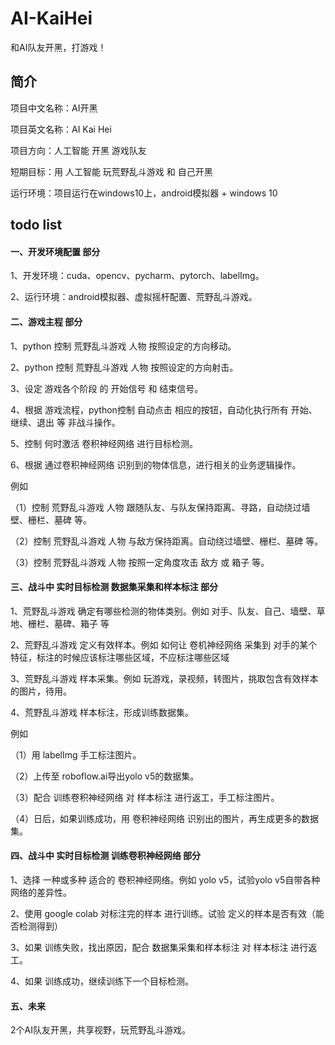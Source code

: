 # AI-KaiHei
和AI队友开黑，打游戏！

## 简介

项目中文名称：AI开黑

项目英文名称：AI Kai Hei

项目方向：人工智能 开黑 游戏队友

短期目标：用 人工智能 玩荒野乱斗游戏 和 自己开黑

运行环境：项目运行在windows10上，android模拟器 + windows 10


## todo list

#### 一、开发环境配置 部分

1、开发环境：cuda、opencv、pycharm、pytorch、labelImg。

2、运行环境：android模拟器、虚拟摇杆配置、荒野乱斗游戏。

#### 二、游戏主程 部分

1、python 控制 荒野乱斗游戏 人物 按照设定的方向移动。

2、python 控制 荒野乱斗游戏 人物 按照设定的方向射击。

3、设定 游戏各个阶段 的 开始信号 和 结束信号。

4、根据 游戏流程，python控制 自动点击 相应的按钮，自动化执行所有 开始、继续、退出 等 非战斗操作。

5、控制 何时激活 卷积神经网络 进行目标检测。

6、根据 通过卷积神经网络 识别到的物体信息，进行相关的业务逻辑操作。

例如 

（1）控制 荒野乱斗游戏 人物 跟随队友、与队友保持距离、寻路，自动绕过墙壁、栅栏、墓碑 等。

（2）控制 荒野乱斗游戏 人物 与敌方保持距离。自动绕过墙壁、栅栏、墓碑 等。

（3）控制 荒野乱斗游戏 人物 按照一定角度攻击 敌方 或 箱子 等。

#### 三、战斗中 实时目标检测 数据集采集和样本标注 部分

1、荒野乱斗游戏 确定有哪些检测的物体类别。例如 对手、队友、自己、墙壁、草地、栅栏、墓碑、箱子 等

2、荒野乱斗游戏 定义有效样本。例如 如何让 卷机神经网络 采集到 对手的某个特征，标注的时候应该标注哪些区域，不应标注哪些区域

3、荒野乱斗游戏 样本采集。例如 玩游戏，录视频，转图片，挑取包含有效样本的图片，待用。

4、荒野乱斗游戏 样本标注，形成训练数据集。

例如

（1）用 labelImg 手工标注图片。

（2）上传至 roboflow.ai导出yolo v5的数据集。

（3）配合 训练卷积神经网络 对 样本标注 进行返工，手工标注图片。

（4）日后，如果训练成功，用 卷积神经网络 识别出的图片，再生成更多的数据集。

#### 四、战斗中 实时目标检测 训练卷积神经网络 部分

1、选择 一种或多种 适合的 卷积神经网络。例如 yolo v5，试验yolo v5自带各种网络的差异性。

2、使用 google colab 对标注完的样本 进行训练。试验 定义的样本是否有效（能否检测得到）

3、如果 训练失败，找出原因，配合 数据集采集和样本标注 对 样本标注 进行返工。

4、如果 训练成功，继续训练下一个目标检测。

#### 五、未来

2个AI队友开黑，共享视野，玩荒野乱斗游戏。


